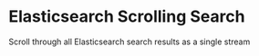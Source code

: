 # Elasticsearch Scrolling Search

Scroll through all Elasticsearch search results as a single stream
